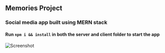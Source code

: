 ## Memories Project
### Social media app built using MERN stack
#### Run `npm i && install` in both the server and client folder to start the app

![Screenshot](screenshot/screen1.png)